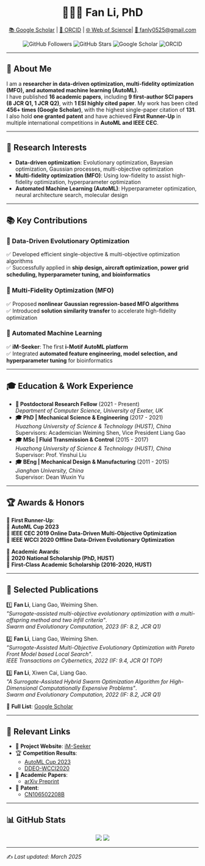 <h1 align="center">🕵️‍♀️🦌 Fan Li, PhD</h1>

<p align="center">
  <a href="https://scholar.google.com/citations?user=xkrQkkgAAAAJ&hl=zh-CN">📚 Google Scholar</a> |
  <a href="https://orcid.org/0009-0009-5328-4354">🧬 ORCID</a> |
  <a href="https://www.webofscience.com/wos/author/record/KDO-0695-2024">🌐 Web of Science</a>|
  <a href="mailto:fanly0525@gmail.com">📧 fanly0525@gmail.com</a> 
</p>

<p align="center">
  <!-- Shields.io Badges -->
  <img src="https://img.shields.io/github/followers/fanly525?style=social" alt="GitHub Followers">
  <img src="https://img.shields.io/github/stars/fanly525?style=social" alt="GitHub Stars">
  <img src="https://img.shields.io/badge/Google_Scholar-Citations-blue?style=flat-square&logo=google-scholar" alt="Google Scholar">
  <img src="https://img.shields.io/badge/ORCID-0009--0009--5328--4354-green?style=flat-square&logo=orcid" alt="ORCID">
</p>

---


## 📖 About Me

I am a **researcher in data-driven optimization, multi-fidelity optimization (MFO), and automated machine learning (AutoML)**.  
I have published **16 academic papers**, including **9 first-author SCI papers (8 JCR Q1, 1 JCR Q2)**, with **1 ESI highly cited paper**. My work has been cited **456+ times (Google Scholar)**, with the highest single-paper citation of **131**. I also hold **one granted patent** and have achieved **First Runner-Up** in multiple international competitions in **AutoML and IEEE CEC**.

---

## 🔬 Research Interests

- **Data-driven optimization**: Evolutionary optimization, Bayesian optimization, Gaussian processes, multi-objective optimization
- **Multi-fidelity optimization (MFO)**: Using low-fidelity to assist high-fidelity optimization, hyperparameter optimization
- **Automated Machine Learning (AutoML)**: Hyperparameter optimization, neural architecture search, molecular design

---

## 📚 Key Contributions

### 🎯 Data-Driven Evolutionary Optimization  
✅ Developed efficient single-objective & multi-objective optimization algorithms  
✅ Successfully applied in **ship design, aircraft optimization, power grid scheduling, hyperparameter tuning, and bioinformatics**

### 🎯 Multi-Fidelity Optimization (MFO)  
✅ Proposed **nonlinear Gaussian regression-based MFO algorithms**  
✅ Introduced **solution similarity transfer** to accelerate high-fidelity optimization

### 🎯 Automated Machine Learning  
✅ **iM-Seeker**: The first **i-Motif AutoML platform**  
✅ Integrated **automated feature engineering, model selection, and hyperparameter tuning** for bioinformatics

---

## 🎓 Education & Work Experience

- **🔬 Postdoctoral Research Fellow** (2021 - Present)  
  *Department of Computer Science, University of Exeter, UK*
- **🎓 PhD | Mechanical Science & Engineering** (2017 - 2021)  
  *Huazhong University of Science & Technology (HUST), China*  
  Supervisors: Academician Weiming Shen, Vice President Liang Gao
- **🎓 MSc | Fluid Transmission & Control** (2015 - 2017)  
  *Huazhong University of Science & Technology (HUST), China*  
  Supervisor: Prof. Yinshui Liu
- **🎓 BEng | Mechanical Design & Manufacturing** (2011 - 2015)  
  *Jianghan University, China*  
  Supervisor: Dean Wuxin Yu

---

## 🏆 Awards & Honors

🏅 **First Runner-Up**:  
🔹 **AutoML Cup 2023**  
🔹 **IEEE CEC 2019 Online Data-Driven Multi-Objective Optimization**  
🔹 **IEEE WCCI 2020 Offline Data-Driven Evolutionary Optimization**

🏅 **Academic Awards**:  
🔹 **2020 National Scholarship (PhD, HUST)**  
🔹 **First-Class Academic Scholarship (2016-2020, HUST)**

---

## 📄 Selected Publications

1️⃣ **Fan Li**, Liang Gao, Weiming Shen.  
*"Surrogate-assisted multi-objective evolutionary optimization with a multi-offspring method and two infill criteria"*.  
_Swarm and Evolutionary Computation, 2023 (IF: 8.2, JCR Q1)_

2️⃣ **Fan Li**, Liang Gao, Weiming Shen.  
*"Surrogate-Assisted Multi-Objective Evolutionary Optimization with Pareto Front Model based Local Search"*.  
_IEEE Transactions on Cybernetics, 2022 (IF: 9.4, JCR Q1 TOP)_

3️⃣ **Fan Li**, Xiwen Cai, Liang Gao.  
*"A Surrogate-Assisted Hybrid Swarm Optimization Algorithm for High-Dimensional Computationally Expensive Problems"*.  
_Swarm and Evolutionary Computation, 2022 (IF: 8.2, JCR Q1)_

📌 **Full List**: [Google Scholar](https://scholar.google.com/citations?user=xkrQkkgAAAAJ&hl=zh-CN)

---

## 🔗 Relevant Links

- 🔬 **Project Website**: [iM-Seeker](https://im-seeker.org/)
- 🏆 **Competition Results**:  
  - [AutoML Cup 2023](https://www.codabench.org/competitions/1232/)  
  - [DDEO-WCCI2020](https://handingwang.github.io/DDEO-WCCI2020/)
- 📑 **Academic Papers**:  
  - [arXiv Preprint](https://arxiv.org/abs/2402.09638)
- 📜 **Patent**:  
  - [CN106502208B](https://patents.google.com/patent/CN106502208B/en)

---

## 📊 GitHub Stats

<p align="center">
  <img src="https://github-readme-stats.vercel.app/api?username=fanli525&show_icons=true&icon_color=CE1D2D&text_color=718096&bg_color=ffffff&hide_title=false" />
  <img src="https://github-readme-stats.vercel.app/api/top-langs/?username=fanli525&layout=compact&hide_title=true" />
</p>

---

✍️ *Last updated: March 2025*
